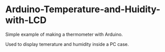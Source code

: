 # Arduino-Temperature-and-Huidity-with-LCD
Simple example of making a thermometer with Arduino.

Used to display temerature and humidity inside a PC case.
